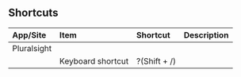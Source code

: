 ## Shortcuts

| App/Site    | Item              | Shortcut     | Description |
| :---------- | :---------------- | :----------- | :---------- |
| Pluralsight |                   |              |             |
|             | Keyboard shortcut | ?(Shift + /) |             |
